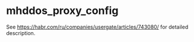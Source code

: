 # mhddos_proxy_config
See https://habr.com/ru/companies/usergate/articles/743080/ for detailed description.
